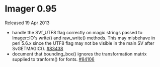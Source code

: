 # Imager 0.95

Released 19 Apr 2013

- handle the SVf_UTF8 flag correctly on magic strings passed to Imager::IO's write() and raw_write() methods. This may misbehave in perl 5.6.x since the UTF8 flag may not be visible in the main SV after SvGETMAGIC(). [#83438](https://github.com/tonycoz/imager/isssues/83438) 
- document that bounding_box() ignores the transformation matrix supplied to tranform() for fonts. [#84106](https://github.com/tonycoz/imager/isssues/84106)